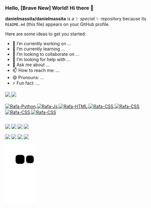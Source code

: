 ### Hello, [Brave New] World! Hi there 👋

**danielmassita/danielmassita** is a ✨ _special_ ✨ repository because its `README.md` (this file) appears on your GitHub profile.

Here are some ideas to get you started:

- 🔭 I’m currently working on ...
- 🌱 I’m currently learning ...
- 👯 I’m looking to collaborate on ...
- 🤔 I’m looking for help with ...
- 💬 Ask me about ...
- 📫 How to reach me: ...
- 😄 Pronouns: ...
- ⚡ Fun fact: ...

<!-- AQUI PRA BAIXO É CÓDIGO COPIADO! -->

<div align="left">
  <a href="https://github.com/danielmassita">
  <img heigth="42%" src="https://github-readme-stats.vercel.app/api?username=danielmassita&show_icons=true&theme=tokyonight&include_all_commits=true&count_private=true"/>
  <img height="50%" src="https://github-readme-stats.vercel.app/api/top-langs/?username=danielmassita&langs_count=2&theme=tokyonight"/>
</div>

<div style="display: inline_block"><br>
  <img align="center" alt="Rafa-Python" height="40" width="40" src="https://cdn.jsdelivr.net/gh/devicons/devicon/icons/python/python-original.svg">
  <img align="center" alt="Rafa-Js" height="40" width="40" src="https://cdn.jsdelivr.net/gh/devicons/devicon/icons/javascript/javascript-original.svg">
  <img align="center" alt="Rafa-HTML" height="40" width="40" src="https://cdn.jsdelivr.net/gh/devicons/devicon/icons/html5/html5-original.svg">
  <img align="center" alt="Rafa-CSS" height="40" width="40" src="https://cdn.jsdelivr.net/gh/devicons/devicon/icons/css3/css3-original.svg">
  <img align="center" alt="Rafa-CSS" height="40" width="40" src="https://cdn.jsdelivr.net/gh/devicons/devicon/icons/github/github-original.svg">
  <img align="center" alt="Rafa-CSS" height="40" width="40" src="https://cdn.jsdelivr.net/gh/devicons/devicon/icons/trello/trello-plain.svg">
  <img align="center" alt="Rafa-CSS" height="40" width="40" src="https://cdn.jsdelivr.net/gh/devicons/devicon/icons/vscode/vscode-original.svg">
</div>
  
##

  
  ##
 
<div> 
  <a href="https://www.linkedin.com/in/daniel-massita-tonolli-2402301b/" target="_blank"><img src="https://img.shields.io/badge/LinkedIn-0077B5?style=for-the-badge&logo=linkedin&logoColor=white"></a>
  <a href="https://discordapp.com/users/danielmassita#5382" target="_blank"><img src="https://img.shields.io/badge/Discord-7289DA?style=for-the-badge&logo=discord&logoColor=white"></a>
  <a href="https://www.instagram.com/dmt_ocean_ambassador/" target="_blank"><img src="https://img.shields.io/badge/Instagram-E4405F?style=for-the-badge&logo=instagram&logoColor=white"></a>
  <a href="https://goo.gl/sG1g8U" target="_blank"><img src="https://img.shields.io/badge/Prezi-3181FF?style=for-the-badge&logo=prezi&logoColor=white"></a>
  
  <a href="https://github.com/danielmassita" target="_blank"><img src="https://img.shields.io/badge/GitHub-100000?style=for-the-badge&logo=github&logoColor=white"></a>
  <a href="" target="_blank"><img src="https://img.shields.io/badge/Codepen-000000?style=for-the-badge&logo=codepen&logoColor=white"></a>
  <a href="https://www.hackerrank.com/daniel_massita" target="_blank"><img src="https://img.shields.io/badge/-Hackerrank-2EC866?style=for-the-badge&logo=HackerRank&logoColor=white"></a>
  <a href="https://www.freecodecamp.org/danielmassita" target="_blank"><img src="https://img.shields.io/badge/freecodecamp-27273D?style=for-the-badge&logo=freecodecamp&logoColor=white"></a>
</div>  
  
 
  ![Snake animation](https://github.com/rafaballerini/rafaballerini/blob/output/github-contribution-grid-snake.svg)
 
</div>  
